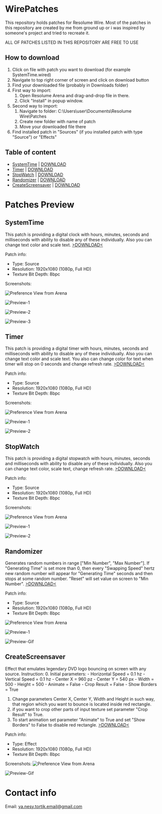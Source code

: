 # WirePatches

This repository holds patches for Resolume Wire.
Most of the patches in this repository are created by me from ground up or i was inspired by someone's project and tried to recreate it.

ALL OF PATCHES LISTED IN THIS REPOSITORY ARE FREE TO USE

## How to download
1. Click on file with patch you want to download (for example SystemTime.wired)
2. Navigate to top right corner of screen and click on download button
3. Find your downloaded file (probably in Downloads folder)
4. First way to import:
    1. Open Resolume Arena and drag-and-drop file in there.
    2. Click "Install" in popup window.
5. Second way to import:
    1. Navigate to folder: C:\Users\user\Documents\Resolume Wire\Patches
    2. Create new folder with name of patch
    3. Move your downloaded file there
6. Find installed patch in "Sources" (if you installed patch with type "Source") or "Effects"

## Table of content
- [SystemTime](#systemtime) | [DOWNLOAD](https://raw.githubusercontent.com/YaNesyTortiK/WirePatches/refs/heads/main/SystemTime.wired)
- [Timer](#timer) | [DOWNLOAD](https://raw.githubusercontent.com/YaNesyTortiK/WirePatches/refs/heads/main/Timer.wired)
- [StopWatch](#stopwatch) | [DOWNLOAD](https://raw.githubusercontent.com/YaNesyTortiK/WirePatches/refs/heads/main/StopWatch.wired)
- [Randomizer](#randomizer) | [DOWNLOAD](https://raw.githubusercontent.com/YaNesyTortiK/WirePatches/refs/heads/main/Randomizer.wired)
- [CreateScreensaver](#createscreensaver) | [DOWNLOAD](https://raw.githubusercontent.com/YaNesyTortiK/WirePatches/refs/heads/main/CreateScreensaver.wired)

# Patches Preview

## SystemTime
This patch is providing a digital clock with hours, minutes, seconds and milliseconds with ability to disable any of these individually. Also you can change text color and scale text.
[>DOWNLOAD<](https://raw.githubusercontent.com/YaNesyTortiK/WirePatches/refs/heads/main/SystemTime.wired)

Patch info:
* Type: Source
* Resolution: 1920x1080 (1080p, Full HD)
* Texture Bit Depth: 8bpc

Screenshots:

![Preference View from Arena](https://github.com/YaNesyTortiK/WirePatches/blob/main/img/SystemTime/Arena-Properties.png?raw=true)

![Preview-1](https://github.com/YaNesyTortiK/WirePatches/blob/main/img/SystemTime/Preview-1.png?raw=true)

![Preview-2](https://github.com/YaNesyTortiK/WirePatches/blob/main/img/SystemTime/Preview-2.png?raw=true)

![Preview-3](https://github.com/YaNesyTortiK/WirePatches/blob/main/img/SystemTime/Preview-3.png?raw=true)

## Timer
This patch is providing a digital timer with hours, minutes, seconds and milliseconds with ability to disable any of these individually. Also you can change text color and scale text. You also can change color for text when timer will stop on 0 seconds and change refresh rate.
[>DOWNLOAD<](https://raw.githubusercontent.com/YaNesyTortiK/WirePatches/refs/heads/main/Timer.wired)

Patch info:
* Type: Source
* Resolution: 1920x1080 (1080p, Full HD)
* Texture Bit Depth: 8bpc

Screenshots:

![Preference View from Arena](https://github.com/YaNesyTortiK/WirePatches/blob/main/img/Timer/Arena-Properties.png?raw=true)

![Preview-1](https://github.com/YaNesyTortiK/WirePatches/blob/main/img/Timer/Preview-1.png?raw=true)

![Preview-2](https://github.com/YaNesyTortiK/WirePatches/blob/main/img/Timer/Preview-2.png?raw=true)

## StopWatch
This patch is providing a digital stopwatch with hours, minutes, seconds and milliseconds with ability to disable any of these individually. Also you can change text color, scale text, change refresh rate.
[>DOWNLOAD<](https://raw.githubusercontent.com/YaNesyTortiK/WirePatches/refs/heads/main/StopWatch.wired)

Patch info:
* Type: Source
* Resolution: 1920x1080 (1080p, Full HD)
* Texture Bit Depth: 8bpc

Screenshots:

![Preference View from Arena](https://github.com/YaNesyTortiK/WirePatches/blob/main/img/StopWatch/Arena-Properties.png?raw=true)

![Preview-1](https://github.com/YaNesyTortiK/WirePatches/blob/main/img/StopWatch/Preview-1.png?raw=true)

![Preview-2](https://github.com/YaNesyTortiK/WirePatches/blob/main/img/StopWatch/Preview-2.png?raw=true)

## Randomizer
Generates random numbers in range ["Min Number", "Max Number"]. If "Generating Time" is set more than 0, then every "Swapping Speed" hertz new random number will appear for "Generating Time" seconds and then stops at some random number. "Reset" will set value on screen to "Min Number".
[>DOWNLOAD<](https://raw.githubusercontent.com/YaNesyTortiK/WirePatches/refs/heads/main/Randomizer.wired)

Patch info:
* Type: Source
* Resolution: 1920x1080 (1080p, Full HD)
* Texture Bit Depth: 8bpc

![Preference View from Arena](https://github.com/YaNesyTortiK/WirePatches/blob/main/img/Randomizer/Arena-Properties.png?raw=true)

![Preview-1](https://github.com/YaNesyTortiK/WirePatches/blob/main/img/Randomizer/Preview-1.png?raw=true)

![Preview-Gif](https://github.com/YaNesyTortiK/WirePatches/blob/main/img/Randomizer/Preview-Gif.gif?raw=true)

## CreateScreensaver
Effect that emulates legendary DVD logo bouncing on screen with any source.
Instruction:
0. Initial parameters:
    - Horizontal Speed = 0.1 hz
    - Vertical Speed = 0.1 hz
    - Center X = 960 pz
    - Center Y = 540 px
    - Width = 500
    - Height = 500
    - Animate = False
    - Crop Result = False
    - Show Borders = True
1. Change parameters Center X, Center Y, Width and Height in such way, that region which you want to bounce is located inside red rectangle.
2. if you want to crop other parts of input texture set parameter "Crop Result" to True.
3. To start animation set parameter "Animate" to True and set "Show Borders" to False to disable red rectangle.
[>DOWNLOAD<](https://raw.githubusercontent.com/YaNesyTortiK/WirePatches/refs/heads/main/CreateScreensaver.wired)

Patch info:
* Type: Effect
* Resolution: 1920x1080 (1080p, Full HD)
* Texture Bit Depth: 8bpc

Screenshots:
![Preference View from Arena](https://github.com/YaNesyTortiK/WirePatches/blob/main/img/CreateScreensaver/Arena-Properties.png?raw=true)

![Preview-Gif](https://github.com/YaNesyTortiK/WirePatches/blob/main/img/CreateScreensaver/Preview-Gif.gif?raw=true)

# Contact info
Email: [ya.nesy.tortik.email@gmail.com](mailto:ya.nesy.tortik.email@gmail.com)